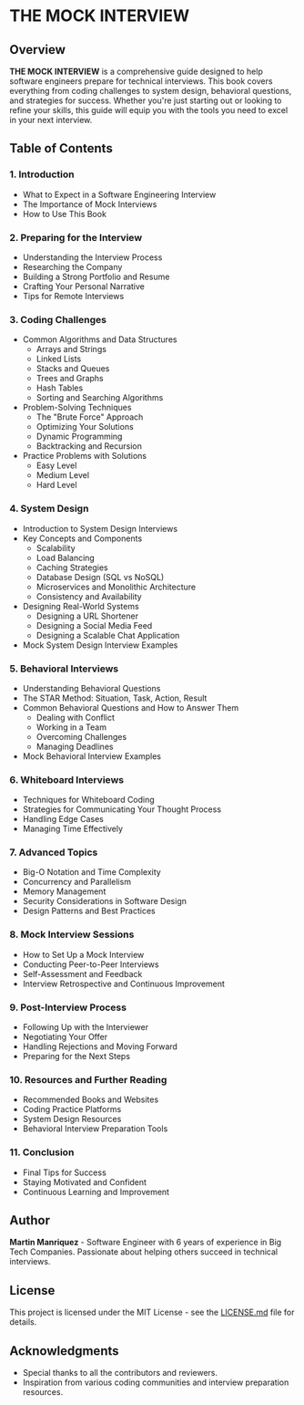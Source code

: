 # **THE MOCK INTERVIEW**

## Overview

**THE MOCK INTERVIEW** is a comprehensive guide designed to help software engineers prepare for technical interviews. This book covers everything from coding challenges to system design, behavioral questions, and strategies for success. Whether you're just starting out or looking to refine your skills, this guide will equip you with the tools you need to excel in your next interview.

## Table of Contents

### 1. Introduction
- What to Expect in a Software Engineering Interview
- The Importance of Mock Interviews
- How to Use This Book

### 2. Preparing for the Interview
- Understanding the Interview Process
- Researching the Company
- Building a Strong Portfolio and Resume
- Crafting Your Personal Narrative
- Tips for Remote Interviews

### 3. Coding Challenges
- Common Algorithms and Data Structures
  - Arrays and Strings
  - Linked Lists
  - Stacks and Queues
  - Trees and Graphs
  - Hash Tables
  - Sorting and Searching Algorithms
- Problem-Solving Techniques
  - The "Brute Force" Approach
  - Optimizing Your Solutions
  - Dynamic Programming
  - Backtracking and Recursion
- Practice Problems with Solutions
  - Easy Level
  - Medium Level
  - Hard Level

### 4. System Design
- Introduction to System Design Interviews
- Key Concepts and Components
  - Scalability
  - Load Balancing
  - Caching Strategies
  - Database Design (SQL vs NoSQL)
  - Microservices and Monolithic Architecture
  - Consistency and Availability
- Designing Real-World Systems
  - Designing a URL Shortener
  - Designing a Social Media Feed
  - Designing a Scalable Chat Application
- Mock System Design Interview Examples

### 5. Behavioral Interviews
- Understanding Behavioral Questions
- The STAR Method: Situation, Task, Action, Result
- Common Behavioral Questions and How to Answer Them
  - Dealing with Conflict
  - Working in a Team
  - Overcoming Challenges
  - Managing Deadlines
- Mock Behavioral Interview Examples

### 6. Whiteboard Interviews
- Techniques for Whiteboard Coding
- Strategies for Communicating Your Thought Process
- Handling Edge Cases
- Managing Time Effectively

### 7. Advanced Topics
- Big-O Notation and Time Complexity
- Concurrency and Parallelism
- Memory Management
- Security Considerations in Software Design
- Design Patterns and Best Practices

### 8. Mock Interview Sessions
- How to Set Up a Mock Interview
- Conducting Peer-to-Peer Interviews
- Self-Assessment and Feedback
- Interview Retrospective and Continuous Improvement

### 9. Post-Interview Process
- Following Up with the Interviewer
- Negotiating Your Offer
- Handling Rejections and Moving Forward
- Preparing for the Next Steps

### 10. Resources and Further Reading
- Recommended Books and Websites
- Coding Practice Platforms
- System Design Resources
- Behavioral Interview Preparation Tools

### 11. Conclusion
- Final Tips for Success
- Staying Motivated and Confident
- Continuous Learning and Improvement

## Author
**Martin Manriquez** - Software Engineer with 6 years of experience in Big Tech Companies. Passionate about helping others succeed in technical interviews.

## License
This project is licensed under the MIT License - see the [LICENSE.md](LICENSE) file for details.

## Acknowledgments
- Special thanks to all the contributors and reviewers.
- Inspiration from various coding communities and interview preparation resources.
